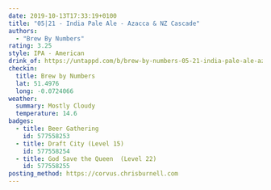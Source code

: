 ```yaml
---
date: 2019-10-13T17:33:19+0100
title: "05|21 - India Pale Ale - Azacca & NZ Cascade"
authors:
  - "Brew By Numbers"
rating: 3.25
style: IPA - American
drink_of: https://untappd.com/b/brew-by-numbers-05-21-india-pale-ale-azacca-and-nz-cascade/1988468
checkin:
  title: Brew by Numbers
  lat: 51.4976
  long: -0.0724066
weather:
  summary: Mostly Cloudy
  temperature: 14.6
badges:
  - title: Beer Gathering
    id: 577558253
  - title: Draft City (Level 15)
    id: 577558254
  - title: God Save the Queen  (Level 22)
    id: 577558255
posting_method: https://corvus.chrisburnell.com
---
```

